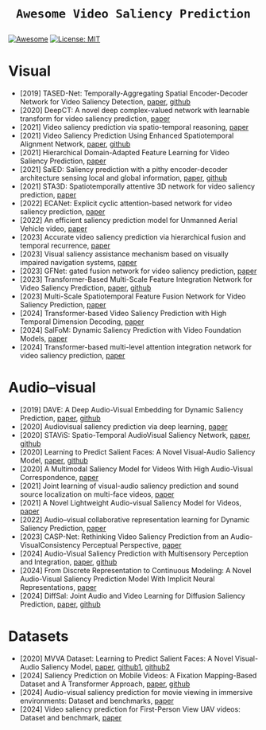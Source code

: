 # <p align=center>`Awesome Video Saliency Prediction`</p> # 

[![Awesome](https://cdn.rawgit.com/sindresorhus/awesome/d7305f38d29fed78fa85652e3a63e154dd8e8829/media/badge.svg)](https://github.com/amirhossein-kz/Awesome-Diffusion-Models-in-Medical-Imaging) 
[![License: MIT](https://img.shields.io/badge/License-MIT-green.svg)](https://opensource.org/licenses/MIT)

# Visual
* [2019] TASED-Net: Temporally-Aggregating Spatial Encoder-Decoder Network for Video Saliency Detection, [paper](https://arxiv.org/abs/1908.05786), [github](https://github.com/MichiganCOG/TASED-Net)
* [2020] DeepCT: A novel deep complex-valued network with learnable transform for video saliency prediction, [paper](https://www.sciencedirect.com/science/article/pii/S0031320320300406?ref=pdf_download&fr=RR-2&rr=8c70c90d0dbbd25c)
* [2021] Video saliency prediction via spatio-temporal reasoning, [paper](https://www.sciencedirect.com/science/article/pii/S092523122101170X?ref=pdf_download&fr=RR-2&rr=8c70d7f5db70d25c)
* [2021] Video Saliency Prediction Using Enhanced Spatiotemporal Alignment Network, [paper](https://arxiv.org/pdf/2001.00292), [github](https://github.com/cj4L/ESAN-VSP)
* [2021] Hierarchical Domain-Adapted Feature Learning for Video Saliency Prediction, [paper](https://arxiv.org/abs/2010.01220)
* [2021] SalED: Saliency prediction with a pithy encoder-decoder architecture sensing local and global information, [paper](https://www.sciencedirect.com/science/article/pii/S0262885621000548?via%3Dihub), [github](https://github.com/WZq975/SalED)
* [2021] STA3D: Spatiotemporally attentive 3D network for video saliency prediction, [paper](https://www.sciencedirect.com/science/article/pii/S0167865521001409?via%3Dihub)
* [2022] ECANet: Explicit cyclic attention-based network for video saliency prediction, [paper](https://www.sciencedirect.com/science/article/pii/S0925231221015022?via%3Dihub)
* [2022] An efficient saliency prediction model for Unmanned Aerial Vehicle video, [paper](https://www.sciencedirect.com/science/article/pii/S0924271622002763?ref=pdf_download&fr=RR-2&rr=8c71154b98711cc1#fig2)
* [2023] Accurate video saliency prediction via hierarchical fusion and temporal recurrence, [paper](https://www.sciencedirect.com/science/article/pii/S026288562300118X)
* [2023] Visual saliency assistance mechanism based on visually impaired navigation systems, [paper](https://www.sciencedirect.com/science/article/pii/S0141938223001154?ref=pdf_download&fr=RR-2&rr=8c710e95197d1cc1)
* [2023] GFNet: gated fusion network for video saliency prediction, [paper](https://link.springer.com/article/10.1007/s10489-023-04861-5)
* [2023] Transformer-Based Multi-Scale Feature Integration Network for Video Saliency Prediction, [paper](https://ieeexplore.ieee.org/document/10130326), [github](https://github.com/wusonghe/TMFI-Net)
* [2023] Multi-Scale Spatiotemporal Feature Fusion Network for Video Saliency Prediction, [paper](https://ieeexplore.ieee.org/document/10269025)
* [2024] Transformer-based Video Saliency Prediction with High Temporal Dimension Decoding, [paper](https://arxiv.org/pdf/2401.07942)
* [2024] SalFoM: Dynamic Saliency Prediction with Video Foundation Models, [paper](https://arxiv.org/pdf/2404.03097)
* [2024] Transformer-based multi-level attention integration network for video saliency prediction, [paper](https://link.springer.com/article/10.1007/s11042-024-19404-4)

# Audio–visual

* [2019] DAVE: A Deep Audio-Visual Embedding for Dynamic Saliency Prediction, [paper](https://arxiv.org/abs/1905.10693), [github](https://github.com/hrtavakoli/DAVE)
* [2020] Audiovisual saliency prediction via deep learning, [paper](https://www.sciencedirect.com/science/article/pii/S0925231220318920?ref=pdf_download&fr=RR-2&rr=8c70cc4f993ad25c)
* [2020] STAViS: Spatio-Temporal AudioVisual Saliency Network, [paper](https://arxiv.org/abs/2001.03063), [github](https://github.com/atsiami/STAViS)
* [2020] Learning to Predict Salient Faces: A Novel Visual-Audio Saliency Model, [paper](https://www.ecva.net/papers/eccv_2020/papers_ECCV/papers/123650409.pdf), [github](https://github.com/MinglangQiao/visual_audio_saliency)
* [2020] A Multimodal Saliency Model for Videos With High Audio-Visual Correspondence, [paper](https://ieeexplore.ieee.org/document/8962278)
* [2021] Joint learning of visual-audio saliency prediction and sound source localization on multi-face videos, [paper](https://arxiv.org/pdf/2111.08567)
* [2021] A Novel Lightweight Audio-visual Saliency Model for Videos, [paper](https://ieeexplore.ieee.org/document/9428415)
* [2022] Audio–visual collaborative representation learning for Dynamic Saliency Prediction, [paper](https://www.sciencedirect.com/science/article/pii/S0950705122008486?via%3Dihub)
* [2023] CASP-Net: Rethinking Video Saliency Prediction from an Audio-VisualConsistency Perceptual Perspective, [paper](https://arxiv.org/abs/2303.06357)
* [2024] Audio-Visual Saliency Prediction with Multisensory Perception and Integration, [paper](https://www.sciencedirect.com/science/article/abs/pii/S0262885624000581), [github](https://github.com/oraclefina/MSPI)
* [2024] From Discrete Representation to Continuous Modeling: A Novel Audio-Visual Saliency Prediction Model With Implicit Neural Representations, [paper](https://ieeexplore.ieee.org/document/10502245)
* [2024] DiffSal: Joint Audio and Video Learning for Diffusion Saliency Prediction, [paper](https://arxiv.org/abs/2403.01226), [github](https://github.com/junwenxiong/diff_sal)
  
# Datasets

* [2020] MVVA Dataset: Learning to Predict Salient Faces: A Novel Visual-Audio Saliency Model, [paper](https://arxiv.org/abs/2103.15438), [github1](https://github.com/MinglangQiao/MVVA-Database), [github2](https://github.com/MinglangQiao/visual_audio_saliency)
* [2024] Saliency Prediction on Mobile Videos: A Fixation Mapping-Based Dataset and A Transformer Approach, [paper](https://ieeexplore.ieee.org/abstract/document/10360106), [github](https://github.com/wenshijie110/MVFormer)
* [2024] Audio-visual saliency prediction for movie viewing in immersive environments: Dataset and benchmarks, [paper](https://www.sciencedirect.com/science/article/pii/S1047320324000506)
* [2024] Video saliency prediction for First-Person View UAV videos: Dataset and benchmark, [paper](https://www.sciencedirect.com/science/article/pii/S0925231224006477?ref=pdf_download&fr=RR-2&rr=8c7102c00ad21cc1)





